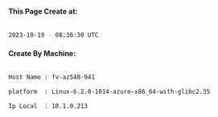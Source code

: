 
   
#### This Page Create at:

```bash

2023-10-19 - 08:36:30 UTC

```

#### Create By Machine:

```bash

Host Name : fv-az548-941

platform  : Linux-6.2.0-1014-azure-x86_64-with-glibc2.35

Ip Local  : 10.1.0.213

```

